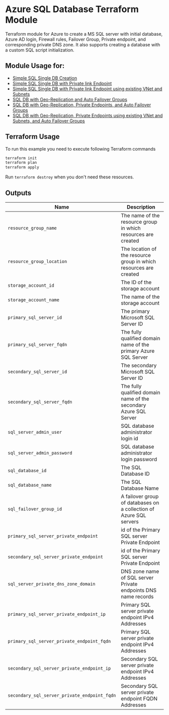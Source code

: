 # Azure SQL Database Terraform Module

Terraform module for Azure to create a MS SQL server with initial database, Azure AD login, Firewall rules, Failover Group, Private endpoint, and corresponding private DNS zone. It also supports creating a database with a custom SQL script initialization.

## Module Usage for:

- [Simple SQL Single DB Creation](Simple_SQL_Single_Database_creation/)
- [Simple SQL Single DB with Private link Endpoint](Simple_SQL_Single_Database_with_Private_Endpoint/)
- [Simple SQL Single DB with Private link Endpoint using existing VNet and Subnets](Simple_SQL_Single_Database_with_Private_Endpoint_using_existing_VNet_and_Subnets/)
- [SQL DB with Geo-Replication and Auto Failover Groups](SQL_DB_with_Geo-replication_and_Auto-Failover_Groups/)
- [SQL DB with Geo-Replication, Private Endpoints, and Auto Failover Groups](SQL_DB_with_Geo-replication_Auto-Failover_Groups_and_Private_Endpoints/)
- [SQL DB with Geo-Replication, Private Endpoints using existing VNet and Subnets, and Auto Failover Groups](SQL_DB_with_Geo-replication_Auto-Failover_Groups_and_Private_Endpoints_using_existing_VNet_and_Subnets/)

## Terraform Usage

To run this example you need to execute following Terraform commands

```bash
terraform init
terraform plan
terraform apply
```

Run `terraform destroy` when you don't need these resources.

## Outputs

Name | Description
---- | -----------
`resource_group_name` | The name of the resource group in which resources are created
`resource_group_location`| The location of the resource group in which resources are created
`storage_account_id`|The ID of the storage account
`storage_account_name`|The name of the storage account
`primary_sql_server_id`|The primary Microsoft SQL Server ID
`primary_sql_server_fqdn`|The fully qualified domain name of the primary Azure SQL Server
`secondary_sql_server_id`|The secondary Microsoft SQL Server ID
`secondary_sql_server_fqdn`|The fully qualified domain name of the secondary Azure SQL Server
`sql_server_admin_user`|SQL database administrator login id
`sql_server_admin_password`|SQL database administrator login password
`sql_database_id`|The SQL Database ID
`sql_database_name`|The SQL Database Name
`sql_failover_group_id`|A failover group of databases on a collection of Azure SQL servers
`primary_sql_server_private_endpoint`|id of the Primary SQL server Private Endpoint
`secondary_sql_server_private_endpoint`|id of the Primary SQL server Private Endpoint
`sql_server_private_dns_zone_domain`|DNS zone name of SQL server Private endpoints DNS name records
`primary_sql_server_private_endpoint_ip`|Primary SQL server private endpoint IPv4 Addresses
`primary_sql_server_private_endpoint_fqdn`|Primary SQL server private endpoint IPv4 Addresses
`secondary_sql_server_private_endpoint_ip`|Secondary SQL server private endpoint IPv4 Addresses
`secondary_sql_server_private_endpoint_fqdn`|Secondary SQL server private endpoint FQDN Addresses
